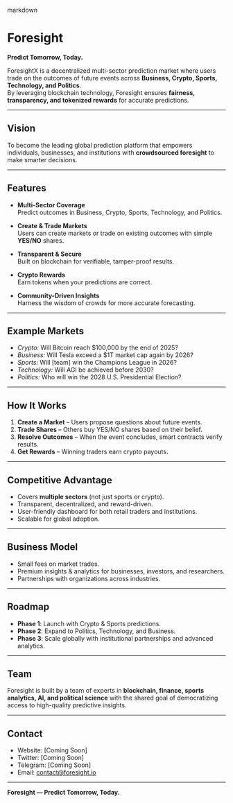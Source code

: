 markdown
# Foresight

**Predict Tomorrow, Today.**

ForesightX is a decentralized multi-sector prediction market where users trade on the outcomes of future events across **Business, Crypto, Sports, Technology, and Politics**.  
By leveraging blockchain technology, Foresight ensures **fairness, transparency, and tokenized rewards** for accurate predictions.

---

## Vision
To become the leading global prediction platform that empowers individuals, businesses, and institutions with **crowdsourced foresight** to make smarter decisions.

---

## Features
- **Multi-Sector Coverage**  
  Predict outcomes in Business, Crypto, Sports, Technology, and Politics.

- **Create & Trade Markets**  
  Users can create markets or trade on existing outcomes with simple **YES/NO** shares.

- **Transparent & Secure**  
  Built on blockchain for verifiable, tamper-proof results.

- **Crypto Rewards**  
  Earn tokens when your predictions are correct.

- **Community-Driven Insights**  
  Harness the wisdom of crowds for more accurate forecasting.

---

## Example Markets
- *Crypto:* Will Bitcoin reach $100,000 by the end of 2025?  
- *Business:* Will Tesla exceed a $1T market cap again by 2026?  
- *Sports:* Will [team] win the Champions League in 2026?  
- *Technology:* Will AGI be achieved before 2030?  
- *Politics:* Who will win the 2028 U.S. Presidential Election?  

---

## How It Works
1. **Create a Market** – Users propose questions about future events.  
2. **Trade Shares** – Others buy YES/NO shares based on their belief.  
3. **Resolve Outcomes** – When the event concludes, smart contracts verify results.  
4. **Get Rewards** – Winning traders earn crypto payouts.

---

## Competitive Advantage
- Covers **multiple sectors** (not just sports or crypto).  
- Transparent, decentralized, and reward-driven.  
- User-friendly dashboard for both retail traders and institutions.  
- Scalable for global adoption.

---

## Business Model
- Small fees on market trades.  
- Premium insights & analytics for businesses, investors, and researchers.  
- Partnerships with organizations across industries.

---

## Roadmap
- **Phase 1**: Launch with Crypto & Sports predictions.  
- **Phase 2**: Expand to Politics, Technology, and Business.  
- **Phase 3**: Scale globally with institutional partnerships and advanced analytics.

---

## Team
Foresight is built by a team of experts in **blockchain, finance, sports analytics, AI, and political science** with the shared goal of democratizing access to high-quality predictive insights.

---

## Contact
- Website: [Coming Soon]  
- Twitter: [Coming Soon]  
- Telegram: [Coming Soon]  
- Email: contact@foresight.io  

---

**Foresight — Predict Tomorrow, Today.**
